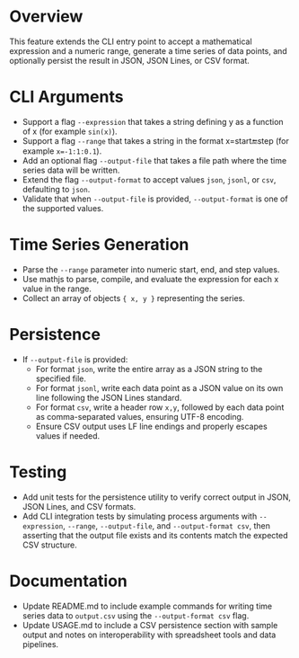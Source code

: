 # Overview

This feature extends the CLI entry point to accept a mathematical expression and a numeric range, generate a time series of data points, and optionally persist the result in JSON, JSON Lines, or CSV format.

# CLI Arguments

- Support a flag `--expression` that takes a string defining y as a function of x (for example `sin(x)`).
- Support a flag `--range` that takes a string in the format x=start:end:step (for example `x=-1:1:0.1`).
- Add an optional flag `--output-file` that takes a file path where the time series data will be written.
- Extend the flag `--output-format` to accept values `json`, `jsonl`, or `csv`, defaulting to `json`.
- Validate that when `--output-file` is provided, `--output-format` is one of the supported values.

# Time Series Generation

- Parse the `--range` parameter into numeric start, end, and step values.
- Use mathjs to parse, compile, and evaluate the expression for each x value in the range.
- Collect an array of objects `{ x, y }` representing the series.

# Persistence

- If `--output-file` is provided:
  - For format `json`, write the entire array as a JSON string to the specified file.
  - For format `jsonl`, write each data point as a JSON value on its own line following the JSON Lines standard.
  - For format `csv`, write a header row `x,y`, followed by each data point as comma-separated values, ensuring UTF-8 encoding.
  - Ensure CSV output uses LF line endings and properly escapes values if needed.

# Testing

- Add unit tests for the persistence utility to verify correct output in JSON, JSON Lines, and CSV formats.
- Add CLI integration tests by simulating process arguments with `--expression`, `--range`, `--output-file`, and `--output-format csv`, then asserting that the output file exists and its contents match the expected CSV structure.

# Documentation

- Update README.md to include example commands for writing time series data to `output.csv` using the `--output-format csv` flag.
- Update USAGE.md to include a CSV persistence section with sample output and notes on interoperability with spreadsheet tools and data pipelines.